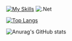 [![My Skills](https://skills.thijs.gg/icons?i=js,html,css,c,py,java,cpp,mysql)](https://skills.thijs.gg) 
![.Net](https://img.shields.io/badge/.NET-5C2D91?style=for-the-badge&logo=.net&logoColor=white)

[![Top Langs](https://github-readme-stats.vercel.app/api/top-langs/?username=bb00s&icons=true&theme=transparent)](https://github.com/bb00s)

![Anurag's GitHub stats](https://github-readme-stats.vercel.app/api?username=bb00s&show_icons=true&theme=transparent)
<!--
**bb00S/bb00s** is a ✨ _special_ ✨ repository because its `README.md` (this file) appears on your GitHub profile.

Here are some ideas to get you started:

- 🔭 I’m currently working on ...
- 🌱 I’m currently learning ...
- 👯 I’m looking to collaborate on ...
- 🤔 I’m looking for help with ...
- 💬 Ask me about ...
- 📫 How to reach me: ...
- 😄 Pronouns: ...
- ⚡ Fun fact: ...
-->
